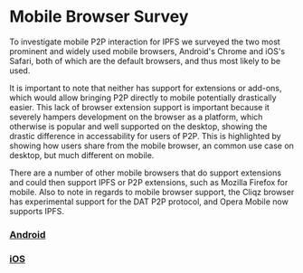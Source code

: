 # Mobile Browser Survey

To investigate mobile P2P interaction for IPFS we surveyed the two most prominent and widely used mobile browsers, Android's Chrome and iOS's Safari, both of which are the default browsers, and thus most likely to be used.

It is important to note that neither has support for extensions or add-ons, which would allow bringing P2P directly to mobile potentially drastically easier. This lack of browser extension support is important because it severely hampers development on the browser as a platform, which otherwise is popular and well supported on the desktop, showing the drastic difference in accessability for users of P2P. This is highlighted by showing how users share from the mobile browser, an common use case on desktop, but much different on mobile.

There are a number of other mobile browsers that do support extensions and could then support IPFS or P2P extensions, such as Mozilla Firefox for mobile. Also to note in regards to mobile browser support, the Cliqz browser has experimental support for the DAT P2P protocol, and Opera Mobile now supports IPFS.

### [Android](android.md)

### [iOS](ios.md)

